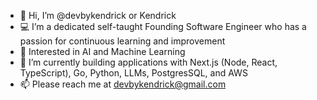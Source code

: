 - 👋 Hi, I’m @devbykendrick or Kendrick
- 💻 I’m a dedicated self-taught Founding Software Engineer who has a passion for continuous learning and improvement
- 👾 Interested in AI and Machine Learning 
- 🌱 I’m currently building applications with Next.js (Node, React, TypeScript), Go, Python, LLMs, PostgresSQL, and AWS
- 📫 Please reach me at devbykendrick@gmail.com
